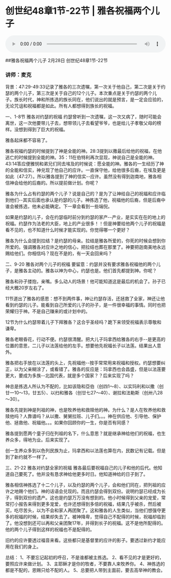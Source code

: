 # 创世纪48章1节-22节 | 雅各祝福两个儿子

<audio style="width: 100%;" preload="false" controls controlslist="nodownload"><source src="http://file.simai.life/audio/mp3/2021/chuang_46-28_47-31.mp3" type="audio/mpeg">Your browser does not support the audio element.</audio>

##雅各祝福两个儿子
2月28日 
创世纪48章1节-22节
### 讲师：麦克

背景：47:29-49:33记录了雅各的三次遗嘱，第一次关于他自己，第二次是关于约瑟的两个儿子，第三次是关于自己的12个儿子。本次重点是关于约瑟的两个儿子。族长时代，神和所拣选的族长同在，他们说出的就是预言，是一定会应验的，无论咒诅和祝福都是如此。所有人都想得到族长的祝福。

一、1-8节 雅各对约瑟的祝福
约瑟曾听到一次遗嘱，这一次又病了，随时可能会离世，这一次他要带儿子去，想带领儿子去看望爷爷，也是给儿子孝敬父母的榜样。没想到得到了巨大的祝福。

雅各起床都不容易了。

雅各祝福约瑟的时候提到了神是全能的神。28:3提到以撒最后给他的祝福，在他逃亡的时候提到全能的神。35：11在伯特利再次显现，神说自己是全能的神。43:14答应便雅悯和弟兄们同去埃及的时候说：愿全能的神。雅各的一生经历了神的全能和信实，神兑现了他自己的应许。一直保守他，给他很多后裔，在埃及更是如此（47:27）。所以雅各提到了神的信实--应许。虽然没有得到迦南地，雅各相信神会给他的后裔的。所以提前做计划。你呢？

雅各为什么占有约瑟的两个儿子？说是自己的？是为了让神给自己的祝福和应许临到他们--其实后面也承认是约瑟的儿子。神拣选了他，祝福他的后裔，但是后裔中谁会被拣选，他未必能确定。下一章会看到一些端倪。

如果是约瑟的儿子，会在约瑟临时前分到约瑟的家产--产业，是实实在在的地上的祝福。约瑟作为法老的大臣，地上的产业很多！！但是神要给他两个儿子的祝福是看不见的，也不知道什么时候才能实现的。你觉得哪一个更好？

雅各为什么会提到拉结？是约瑟的母亲。拉结是雅各所爱的，你死的时候会想到你所爱的。强调雅各对应许之地的信心，把拉结也葬在那里了。神要把迦南美地永远赐给他们。你相信吗？现在不是的，有一天会回来吗？

二、9-20 雅各对两个儿子的祝福
要留意：约瑟并没有要求雅各祝福他的两个儿子，是雅各主动的。雅各以神为中心，约瑟也是。他们首先都提到神。你呢？

雅各和孙子搂抱，亲嘴。多么动人的场景！他可能知道这是最后的机会了。孙子已经大概20岁左右了。

11节道出了雅各的感恩：想不到两件事，神让约瑟存活，还拯救了全家，神还让他看到约瑟的儿子。能看到自己所爱的儿子的孙子，是一件很幸福的事情。同时也把荣耀归于神。不是自己赚来的或计划中的。

12节为什么约瑟带着儿子下拜雅各？这合乎圣经吗？跪下来领受祝福表示尊敬和谦卑。

雅各老眼昏花，行动不便。约瑟很清醒。把大儿子玛拿西给雅各的右手--是更高的位置的意思，二儿子以法莲给他的左手。想要他先祝福长子以法莲。结果出人意外。

雅各把右手放在以法莲的头上，先祝福他--按手常常用来祝福和授权。约瑟想要纠正，以为父亲糊涂了，或看错了。雅各的反应是：玛拿西也会昌盛，但是以法莲要更大，要成为多族--北国代表，就是多个国家？？后来实现了吗？

神总是拣选人所认为不配的，比如该隐和亞伯（创四1～8）、以实玛利和以撒（创廿一10～13，廿五5）、以扫和雅各（创廿七27～40）、谢拉和法勒斯（创卅八28～30）。

雅各先提到神是列祖的神，也是牧养他和救赎他的神。为什么？是人在牧养他和救赎他吗？人靠谱吗？从以撒、舅舅拉班、儿子们。。。神在供应他、引导他、保护他、拯救他、祝福他。。。如果你回顾你的一生，你是否有同感？

雅各提到愿两个童子归在列祖的名下，什么意思？就是继承神给他们的祝福，也生养众多，得地为业。后来实现了。

创一生养众多到以色列民族为止，玛拿西和以法莲也算在内，民数记有记载。但是到了新约就不一样了。

三、21-22 雅各对约瑟全家的祝福
雅各最后要祝福自己的儿子和他的后代。他知道自己要死了。他并没有恳求神给他更多时日。他知道神给的日子到了。

雅各相信神拣选了十二个儿子，以及约瑟的两个儿子，会和他们同在，把列祖的应许之地赐个他们。神的话语会兑现的。而且约瑟会得到双份。说明约瑟已经成为长子，得到双份的遗产。这也是约瑟万万没有想到的。他小时候得到父亲的宠爱，常常打小报告来得到更多宠爱，也许还想得到多倍的祝福，结果几乎被杀，然后被买，吃尽苦头，以为不会和家人再团聚了。这和雅各的人生类似，当他们想强夺更多的祝福的时候，结果却失去了。被神降卑，觉得自己不配得的时候，祝福却临到了。他没想到还可以再和父亲团聚17年，并得到长子的祝福。这不是他所配得的。他的两个儿子得到这样的祝福也不是配得的。

旧约的应许要透过福音来看。这些都只是基督里的应许的影子。要透过新约才能应用在我们的身上。

总结：
1、不要忘记起初的呼召，不是谁都被主拣选。
2、看不见的才是更好的，要照应许来做计划。
3、主耶稣才是你的牧者，不要靠人来牧养你。
4、神拣选的都是不配的，恩赐只给不配的人。
5、总要把人带到主面前，要去高举神的教会。
